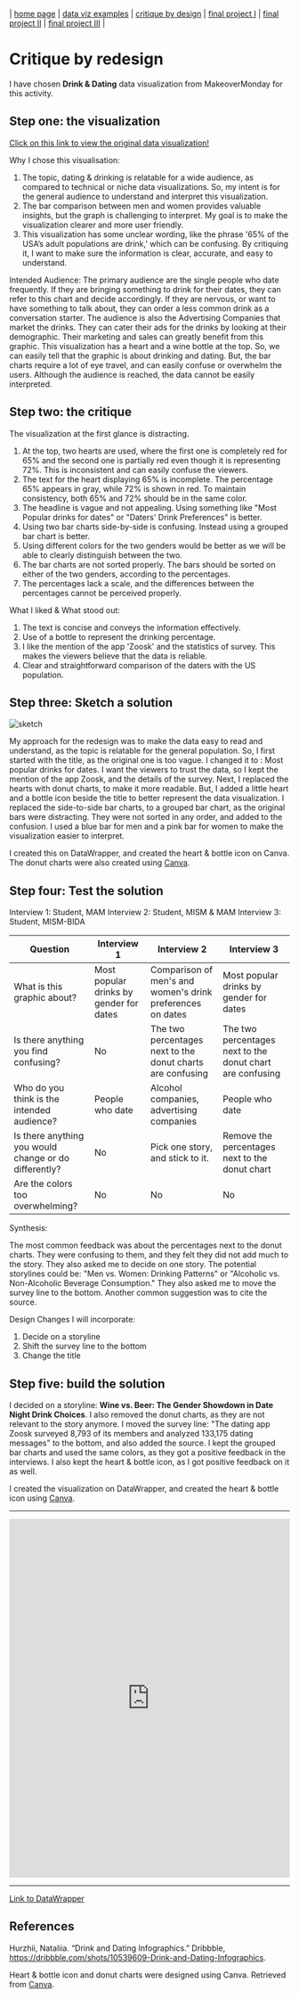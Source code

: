 | [home page](https://nandini-mahurkar.github.io/nandini-dataviz-portfolio/) | [data viz examples](dataviz-examples) | [critique by design](critique-by-design) | [final project I](final-project-part-one) | [final project II](final-project-part-two) | [final project III](final-project-part-three) |

# Critique by redesign

I have chosen **Drink & Dating** data visualization from MakeoverMonday for this activity. 

## Step one: the visualization

[Click on this link to view the original data visualization!](https://dribbble.com/shots/10539609-Drink-and-Dating-Infographics)

Why I chose this visualisation:
1. The topic, dating & drinking is relatable for a wide audience, as compared to technical or niche data visualizations. So, my intent is for the general audience to understand and interpret this visualization.
2. The bar comparison between men and women provides valuable insights, but the graph is challenging to interpret. My goal is to make the visualization clearer and more user friendly.
3. This visualization has some unclear wording, like the phrase '65% of the USA’s adult populations are drink,' which can be confusing. By critiquing it, I want to make sure the information is clear, accurate, and easy to understand.

Intended Audience:
The primary audience are the single people who date frequently. If they are bringing something to drink for their dates, they can refer to this chart and decide accordingly. If they are nervous, or want to have something to talk about, they can order a less common drink as a conversation starter. The audience is also the Advertising Companies that market the drinks. They can cater their ads for the drinks by looking at their demographic. Their marketing and sales can greatly benefit from this graphic. This visualization has a heart and a wine bottle at the top. So, we can easily tell that the graphic is about drinking and dating. But, the bar charts require a lot of eye travel, and can easily confuse or overwhelm the users. Although the audience is reached, the data cannot be easily interpreted.

## Step two: the critique

The visualization at the first glance is distracting. 
1. At the top, two hearts are used, where the first one is completely red for 65% and the second one is partially red even though it is representing 72%. This is inconsistent and can easily confuse the viewers. 
2. The text for the heart displaying 65% is incomplete. The percentage 65% appears in gray, while 72% is shown in red. To maintain consistency, both 65% and 72% should be in the same color.
3. The headline is vague and not appealing. Using something like "Most Popular drinks for dates" or "Daters' Drink Preferences" is better.
4. Using two bar charts side-by-side is confusing. Instead using a grouped bar chart is better. 
5. Using different colors for the two genders would be better as we will be able to clearly distinguish between the two.
6. The bar charts are not sorted properly. The bars should be sorted on either of the two genders, according to the percentages.
7. The percentages lack a scale, and the differences between the percentages cannot be perceived properly. 

What I liked & What stood out:

1. The text is concise and conveys the information effectively.
2. Use of a bottle to represent the drinking percentage.
3. I like the mention of the app 'Zoosk' and the statistics of survey. This makes the viewers believe that the data is reliable. 
4. Clear and straightforward comparison of the daters with the US population.


## Step three: Sketch a solution

![sketch](critique_sketch.png)

My approach for the redesign was to make the data easy to read and understand, as the topic is relatable for the general population. So, I first started with the title, as the original one is too vague. I changed it to : Most popular drinks for dates. I want the viewers to trust the data, so I kept the mention of the app Zoosk, and the details of the survey. Next, I replaced the hearts with donut charts, to make it more readable. But, I added a little heart and a bottle icon beside the title to better represent the data visualization. I replaced the side-to-side bar charts, to a grouped bar chart, as the original bars were distracting. They were not sorted in any order, and added to the confusion. I used a blue bar for men and a pink bar for women to make the visualization easier to interpret.

I created this on DataWrapper, and created the heart & bottle icon on Canva. The donut charts were also created using [Canva](https://www.canva.com/). 


## Step four: Test the solution

Interview 1: Student, MAM
Interview 2: Student, MISM & MAM
Interview 3: Student, MISM-BIDA


| Question | Interview 1 | Interview 2 | Interview 3 |
|----------|-------------|-------------|-------------|
| What is this graphic about? | Most popular drinks by gender for dates | Comparison of men's and women's drink preferences on dates| Most popular drinks by gender for dates |  
| Is there anything you find confusing? | No            | The two percentages next to the donut charts are confusing            | The two percentages next to the donut chart are confusing |
| Who do you think is the intended audience? |  People who date           | Alcohol companies, advertising companies            | People who date   |
| Is there anything you would change or do differently? |  No           | Pick one story, and stick to it.            | Remove the percentages next to the donut chart   |
| Are the colors too overwhelming? |  No           | No            | No   |


Synthesis: 

The most common feedback was about the percentages next to the donut charts. They were confusing to them, and they felt they did not add much to the story. They also asked me to decide on one story. The potential storylines could be: "Men vs. Women: Drinking Patterns" or "Alcoholic vs. Non-Alcoholic Beverage Consumption." They also asked me to move the survey line to the bottom. Another common suggestion was to cite the source.

Design Changes I will incorporate:
1. Decide on a storyline
2. Shift the survey line to the bottom
3. Change the title


## Step five: build the solution

I decided on a storyline: **Wine vs. Beer: The Gender Showdown in Date Night Drink Choices**. I also removed the donut charts, as they are not relevant to the story anymore. I moved the survey line: "The dating app Zoosk surveyed 8,793 of its members and analyzed 133,175 dating messages" to the bottom, and also added the source. I kept the grouped bar charts and used the same colors, as they got a positive feedback in the interviews. I also kept the heart & bottle icon, as I got positive feedback on it as well. 

I created the visualization on DataWrapper, and created the heart & bottle icon using [Canva](https://www.canva.com/). 
<hr>
<iframe title="Wine vs. Beer:
The Gender Showdown in Date Night Drink Choices" aria-label="Grouped Bars" id="datawrapper-chart-rcW4u" src="https://datawrapper.dwcdn.net/rcW4u/5/" scrolling="no" frameborder="0" style="width: 0; min-width: 100% !important; border: none;" height="644" data-external="1"></iframe><script type="text/javascript">!function(){"use strict";window.addEventListener("message",(function(a){if(void 0!==a.data["datawrapper-height"]){var e=document.querySelectorAll("iframe");for(var t in a.data["datawrapper-height"])for(var r=0;r<e.length;r++)if(e[r].contentWindow===a.source){var i=a.data["datawrapper-height"][t]+"px";e[r].style.height=i}}}))}();
</script>
<hr>

[Link to DataWrapper](https://datawrapper.dwcdn.net/rcW4u/5/)


## References
Hurzhii, Nataliia. “Drink and Dating Infographics.” Dribbble, https://dribbble.com/shots/10539609-Drink-and-Dating-Infographics.

Heart & bottle icon and donut charts were designed using Canva. Retrieved from [Canva](https://www.canva.com/).

